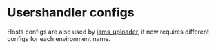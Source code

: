 Usershandler configs
===

Hosts configs are also used by [jams_uploader](/arc/trunk/arcadia/maps/analyzer/services/jams_analyzer/tools/jams_uploader), it now requires different configs for each environment name.
